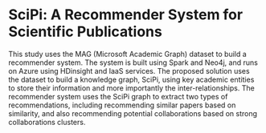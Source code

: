 # SciPi: A Recommender System for Scientific Publications

This study uses the MAG (Microsoft Academic Graph) dataset to build a recommender system. The system is built using Spark and Neo4j, and runs on Azure using HDinsight and IaaS services. The proposed solution uses the dataset to build a knowledge graph, SciPi, using key academic entities to store their information and more importantly the inter-relationships. The recommender system uses the SciPi graph to extract two types of recommendations, including recommending similar papers based on similarity, and also recommending potential collaborations based on strong collaborations clusters.